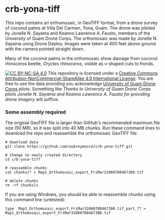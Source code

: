 # crb-yona-tiff

This repo contains an orthomosaic, in GeoTIFF format, from a drone survey of coconut palms at Villa Del Carmen, Yona, Guam. 
The drone was piloted by Jonelle N. Sayama and Keanno Lawrence A. Fausto, members of the University of Guam Drone Corps. The orthomosaic was made by Jonelle N. Sayama using Drone Deploy. Images were taken at 400 feet above ground with the camera pointed straight down.

Many of the coconut palms in the orthomosaic show damage from coconut rhinoceros beetle, *Oryctes rhinoceros*, visible as v-shaped cuts to fronds.  

[![CC BY-NC-SA 4.0][cc-by-nc-sa-image]][cc-by-nc-sa]
This repository is licensed under a [Creative Commons Attribution-NonCommercial-ShareAlike 4.0 International License][cc-by-nc-sa].
You are free to use the data providing you acknowledge [University of Guam Drone Corps](https://www.uog.edu/nasa-guam-space-grant/uog-drone-corps) pilots. Something like *Thanks to University of Guam Drone Corps pilots Jonelle N. Sayama and Keanno Lawrence A. Fausto for providing drone imagery* will suffice.

[cc-by-nc-sa]: http://creativecommons.org/licenses/by-nc-sa/4.0/
[cc-by-nc-sa-image]: https://licensebuttons.net/l/by-nc-sa/4.0/88x31.png

### Some assembly required

The original GeoTIFF file is larger than GitHub's recommended maximum file size (50 MB), so it was split into 40 MB chunks. Run these command lines to download the repo and reassemble the orthomosaic GeoTIFF file:
```
# download data
git clone https://github.com/aubreymoore/crb-yona-tiff.git

# change to newly created directory
cd crb-yona-tiff

# reassemble chunks
cat chunks/* > Map1_Orthomosaic_export_FriMar31060700467300.tif

# delete chunks
rm -rf chunksls
```

If you are using Windows, you should be able to reassemble chunks using this command line (untested):
```
type  Map1_Orthomosaic_export_FriMar31060700467300.tif_part_?? > Map1_Orthomosaic_export_FriMar31060700467300.tif  
```
